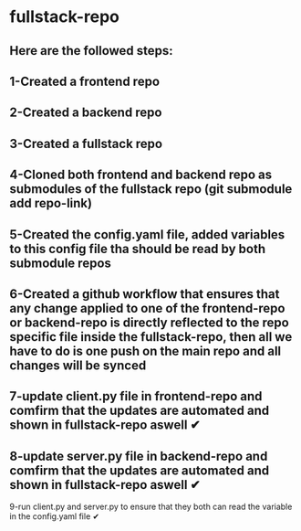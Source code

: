 # fullstack-repo
Here are the followed steps:
---
1-Created a frontend repo
---
2-Created a backend repo
---
3-Created a fullstack repo
---
4-Cloned both frontend and backend repo as submodules of the fullstack repo (git submodule add repo-link)
---
5-Created the config.yaml file, added variables to this config file tha should be read by both submodule repos
---
6-Created a github workflow that ensures that any change applied to one of the frontend-repo or backend-repo is directly reflected to the repo specific file inside the fullstack-repo, then all we have to do is one push on the main repo and all changes will be synced
---
7-update client.py file in frontend-repo and comfirm that the updates are automated and shown in fullstack-repo aswell ✔
---
8-update server.py file in backend-repo and comfirm that the updates are automated and shown in fullstack-repo aswell ✔
---
9-run client.py and server.py to ensure that they both can read the variable in the config.yaml file ✔